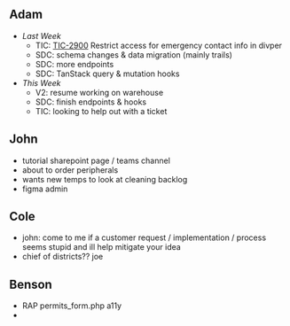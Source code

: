 ## Adam
- *Last Week*
	- TIC: [TIC-2900](https://ncparks-dbteam.atlassian.net/jira/servicedesk/projects/TIC/queues/custom/19/TIC-2900) Restrict access for emergency contact info in divper
	- SDC: schema changes & data migration (mainly trails)
	- SDC: more endpoints
	- SDC: TanStack query & mutation hooks
- *This Week*
	- V2: resume working on warehouse
	- SDC: finish endpoints & hooks
	- TIC: looking to help out with a ticket

## John
- tutorial sharepoint page / teams channel
- about to order peripherals
- wants new temps to look at cleaning backlog
- figma admin

## Cole
- john: come to me if a customer request / implementation / process seems stupid and ill help mitigate your idea
- chief of districts?? joe

## Benson
- RAP permits_form.php a11y
- 
